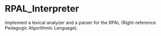 # RPAL_Interpreter
Implement a lexical analyzer and a parser for the RPAL (Right-reference Pedagogic Algorithmic Language). 
